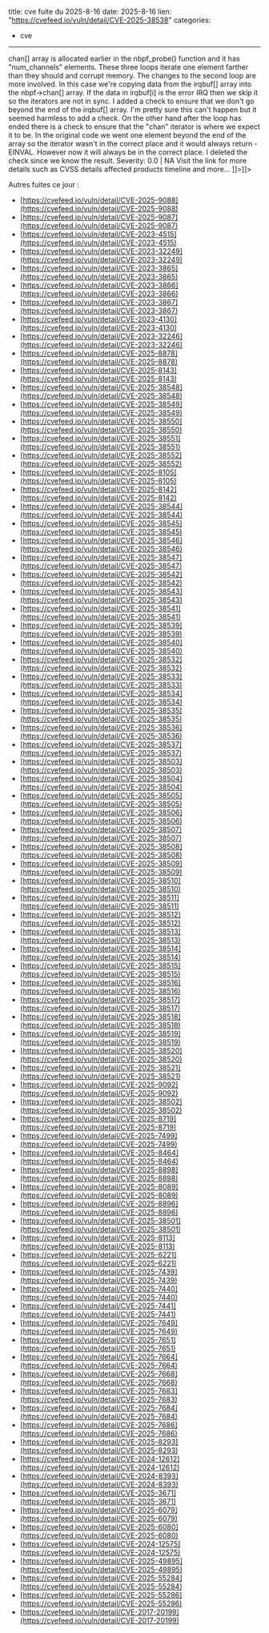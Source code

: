  
title: cve fuite du 2025-8-16
date: 2025-8-16
lien: "https://cvefeed.io/vuln/detail/CVE-2025-38538"
categories:
  - cve
---

chan[] array is allocated earlier in the nbpf_probe() function and it has "num_channels" elements. These three loops iterate one element farther than they should and corrupt memory. The changes to the second loop are more involved. In this case
we're copying data from the irqbuf[] array into the nbpf->chan[] array. If the data in irqbuf[i] is the error IRQ then we skip it
so the iterators are not in sync. I added a check to ensure that we don't go beyond the end of the irqbuf[] array. I'm pretty sure this can't happen
but it seemed harmless to add a check. On the other hand
after the loop has ended there is a check to ensure that the "chan" iterator is where we expect it to be. In the original code we went one element beyond the end of the array so the iterator wasn't in the correct place and it would always return -EINVAL. However
now it will always be in the correct place. I deleted the check since we know the result. Severity: 0.0 | NA Visit the link for more details
such as CVSS details
affected products
timeline
and more... ]]>]]>


Autres fuites ce jour :
- [https://cvefeed.io/vuln/detail/CVE-2025-9088](https://cvefeed.io/vuln/detail/CVE-2025-9088)
- [https://cvefeed.io/vuln/detail/CVE-2025-9087](https://cvefeed.io/vuln/detail/CVE-2025-9087)
- [https://cvefeed.io/vuln/detail/CVE-2023-4515](https://cvefeed.io/vuln/detail/CVE-2023-4515)
- [https://cvefeed.io/vuln/detail/CVE-2023-32249](https://cvefeed.io/vuln/detail/CVE-2023-32249)
- [https://cvefeed.io/vuln/detail/CVE-2023-3865](https://cvefeed.io/vuln/detail/CVE-2023-3865)
- [https://cvefeed.io/vuln/detail/CVE-2023-3866](https://cvefeed.io/vuln/detail/CVE-2023-3866)
- [https://cvefeed.io/vuln/detail/CVE-2023-3867](https://cvefeed.io/vuln/detail/CVE-2023-3867)
- [https://cvefeed.io/vuln/detail/CVE-2023-4130](https://cvefeed.io/vuln/detail/CVE-2023-4130)
- [https://cvefeed.io/vuln/detail/CVE-2023-32246](https://cvefeed.io/vuln/detail/CVE-2023-32246)
- [https://cvefeed.io/vuln/detail/CVE-2025-8878](https://cvefeed.io/vuln/detail/CVE-2025-8878)
- [https://cvefeed.io/vuln/detail/CVE-2025-8143](https://cvefeed.io/vuln/detail/CVE-2025-8143)
- [https://cvefeed.io/vuln/detail/CVE-2025-38548](https://cvefeed.io/vuln/detail/CVE-2025-38548)
- [https://cvefeed.io/vuln/detail/CVE-2025-38549](https://cvefeed.io/vuln/detail/CVE-2025-38549)
- [https://cvefeed.io/vuln/detail/CVE-2025-38550](https://cvefeed.io/vuln/detail/CVE-2025-38550)
- [https://cvefeed.io/vuln/detail/CVE-2025-38551](https://cvefeed.io/vuln/detail/CVE-2025-38551)
- [https://cvefeed.io/vuln/detail/CVE-2025-38552](https://cvefeed.io/vuln/detail/CVE-2025-38552)
- [https://cvefeed.io/vuln/detail/CVE-2025-8105](https://cvefeed.io/vuln/detail/CVE-2025-8105)
- [https://cvefeed.io/vuln/detail/CVE-2025-8142](https://cvefeed.io/vuln/detail/CVE-2025-8142)
- [https://cvefeed.io/vuln/detail/CVE-2025-38544](https://cvefeed.io/vuln/detail/CVE-2025-38544)
- [https://cvefeed.io/vuln/detail/CVE-2025-38545](https://cvefeed.io/vuln/detail/CVE-2025-38545)
- [https://cvefeed.io/vuln/detail/CVE-2025-38546](https://cvefeed.io/vuln/detail/CVE-2025-38546)
- [https://cvefeed.io/vuln/detail/CVE-2025-38547](https://cvefeed.io/vuln/detail/CVE-2025-38547)
- [https://cvefeed.io/vuln/detail/CVE-2025-38542](https://cvefeed.io/vuln/detail/CVE-2025-38542)
- [https://cvefeed.io/vuln/detail/CVE-2025-38543](https://cvefeed.io/vuln/detail/CVE-2025-38543)
- [https://cvefeed.io/vuln/detail/CVE-2025-38541](https://cvefeed.io/vuln/detail/CVE-2025-38541)
- [https://cvefeed.io/vuln/detail/CVE-2025-38539](https://cvefeed.io/vuln/detail/CVE-2025-38539)
- [https://cvefeed.io/vuln/detail/CVE-2025-38540](https://cvefeed.io/vuln/detail/CVE-2025-38540)
- [https://cvefeed.io/vuln/detail/CVE-2025-38532](https://cvefeed.io/vuln/detail/CVE-2025-38532)
- [https://cvefeed.io/vuln/detail/CVE-2025-38533](https://cvefeed.io/vuln/detail/CVE-2025-38533)
- [https://cvefeed.io/vuln/detail/CVE-2025-38534](https://cvefeed.io/vuln/detail/CVE-2025-38534)
- [https://cvefeed.io/vuln/detail/CVE-2025-38535](https://cvefeed.io/vuln/detail/CVE-2025-38535)
- [https://cvefeed.io/vuln/detail/CVE-2025-38536](https://cvefeed.io/vuln/detail/CVE-2025-38536)
- [https://cvefeed.io/vuln/detail/CVE-2025-38537](https://cvefeed.io/vuln/detail/CVE-2025-38537)
- [https://cvefeed.io/vuln/detail/CVE-2025-38503](https://cvefeed.io/vuln/detail/CVE-2025-38503)
- [https://cvefeed.io/vuln/detail/CVE-2025-38504](https://cvefeed.io/vuln/detail/CVE-2025-38504)
- [https://cvefeed.io/vuln/detail/CVE-2025-38505](https://cvefeed.io/vuln/detail/CVE-2025-38505)
- [https://cvefeed.io/vuln/detail/CVE-2025-38506](https://cvefeed.io/vuln/detail/CVE-2025-38506)
- [https://cvefeed.io/vuln/detail/CVE-2025-38507](https://cvefeed.io/vuln/detail/CVE-2025-38507)
- [https://cvefeed.io/vuln/detail/CVE-2025-38508](https://cvefeed.io/vuln/detail/CVE-2025-38508)
- [https://cvefeed.io/vuln/detail/CVE-2025-38509](https://cvefeed.io/vuln/detail/CVE-2025-38509)
- [https://cvefeed.io/vuln/detail/CVE-2025-38510](https://cvefeed.io/vuln/detail/CVE-2025-38510)
- [https://cvefeed.io/vuln/detail/CVE-2025-38511](https://cvefeed.io/vuln/detail/CVE-2025-38511)
- [https://cvefeed.io/vuln/detail/CVE-2025-38512](https://cvefeed.io/vuln/detail/CVE-2025-38512)
- [https://cvefeed.io/vuln/detail/CVE-2025-38513](https://cvefeed.io/vuln/detail/CVE-2025-38513)
- [https://cvefeed.io/vuln/detail/CVE-2025-38514](https://cvefeed.io/vuln/detail/CVE-2025-38514)
- [https://cvefeed.io/vuln/detail/CVE-2025-38515](https://cvefeed.io/vuln/detail/CVE-2025-38515)
- [https://cvefeed.io/vuln/detail/CVE-2025-38516](https://cvefeed.io/vuln/detail/CVE-2025-38516)
- [https://cvefeed.io/vuln/detail/CVE-2025-38517](https://cvefeed.io/vuln/detail/CVE-2025-38517)
- [https://cvefeed.io/vuln/detail/CVE-2025-38518](https://cvefeed.io/vuln/detail/CVE-2025-38518)
- [https://cvefeed.io/vuln/detail/CVE-2025-38519](https://cvefeed.io/vuln/detail/CVE-2025-38519)
- [https://cvefeed.io/vuln/detail/CVE-2025-38520](https://cvefeed.io/vuln/detail/CVE-2025-38520)
- [https://cvefeed.io/vuln/detail/CVE-2025-38521](https://cvefeed.io/vuln/detail/CVE-2025-38521)
- [https://cvefeed.io/vuln/detail/CVE-2025-9092](https://cvefeed.io/vuln/detail/CVE-2025-9092)
- [https://cvefeed.io/vuln/detail/CVE-2025-38502](https://cvefeed.io/vuln/detail/CVE-2025-38502)
- [https://cvefeed.io/vuln/detail/CVE-2025-8719](https://cvefeed.io/vuln/detail/CVE-2025-8719)
- [https://cvefeed.io/vuln/detail/CVE-2025-7499](https://cvefeed.io/vuln/detail/CVE-2025-7499)
- [https://cvefeed.io/vuln/detail/CVE-2025-8464](https://cvefeed.io/vuln/detail/CVE-2025-8464)
- [https://cvefeed.io/vuln/detail/CVE-2025-8898](https://cvefeed.io/vuln/detail/CVE-2025-8898)
- [https://cvefeed.io/vuln/detail/CVE-2025-8089](https://cvefeed.io/vuln/detail/CVE-2025-8089)
- [https://cvefeed.io/vuln/detail/CVE-2025-8896](https://cvefeed.io/vuln/detail/CVE-2025-8896)
- [https://cvefeed.io/vuln/detail/CVE-2025-38501](https://cvefeed.io/vuln/detail/CVE-2025-38501)
- [https://cvefeed.io/vuln/detail/CVE-2025-8113](https://cvefeed.io/vuln/detail/CVE-2025-8113)
- [https://cvefeed.io/vuln/detail/CVE-2025-6221](https://cvefeed.io/vuln/detail/CVE-2025-6221)
- [https://cvefeed.io/vuln/detail/CVE-2025-7439](https://cvefeed.io/vuln/detail/CVE-2025-7439)
- [https://cvefeed.io/vuln/detail/CVE-2025-7440](https://cvefeed.io/vuln/detail/CVE-2025-7440)
- [https://cvefeed.io/vuln/detail/CVE-2025-7441](https://cvefeed.io/vuln/detail/CVE-2025-7441)
- [https://cvefeed.io/vuln/detail/CVE-2025-7649](https://cvefeed.io/vuln/detail/CVE-2025-7649)
- [https://cvefeed.io/vuln/detail/CVE-2025-7651](https://cvefeed.io/vuln/detail/CVE-2025-7651)
- [https://cvefeed.io/vuln/detail/CVE-2025-7664](https://cvefeed.io/vuln/detail/CVE-2025-7664)
- [https://cvefeed.io/vuln/detail/CVE-2025-7668](https://cvefeed.io/vuln/detail/CVE-2025-7668)
- [https://cvefeed.io/vuln/detail/CVE-2025-7683](https://cvefeed.io/vuln/detail/CVE-2025-7683)
- [https://cvefeed.io/vuln/detail/CVE-2025-7684](https://cvefeed.io/vuln/detail/CVE-2025-7684)
- [https://cvefeed.io/vuln/detail/CVE-2025-7686](https://cvefeed.io/vuln/detail/CVE-2025-7686)
- [https://cvefeed.io/vuln/detail/CVE-2025-8293](https://cvefeed.io/vuln/detail/CVE-2025-8293)
- [https://cvefeed.io/vuln/detail/CVE-2024-12612](https://cvefeed.io/vuln/detail/CVE-2024-12612)
- [https://cvefeed.io/vuln/detail/CVE-2024-8393](https://cvefeed.io/vuln/detail/CVE-2024-8393)
- [https://cvefeed.io/vuln/detail/CVE-2025-3671](https://cvefeed.io/vuln/detail/CVE-2025-3671)
- [https://cvefeed.io/vuln/detail/CVE-2025-6079](https://cvefeed.io/vuln/detail/CVE-2025-6079)
- [https://cvefeed.io/vuln/detail/CVE-2025-6080](https://cvefeed.io/vuln/detail/CVE-2025-6080)
- [https://cvefeed.io/vuln/detail/CVE-2024-12575](https://cvefeed.io/vuln/detail/CVE-2024-12575)
- [https://cvefeed.io/vuln/detail/CVE-2025-49895](https://cvefeed.io/vuln/detail/CVE-2025-49895)
- [https://cvefeed.io/vuln/detail/CVE-2025-55284](https://cvefeed.io/vuln/detail/CVE-2025-55284)
- [https://cvefeed.io/vuln/detail/CVE-2025-55286](https://cvefeed.io/vuln/detail/CVE-2025-55286)
- [https://cvefeed.io/vuln/detail/CVE-2017-20199](https://cvefeed.io/vuln/detail/CVE-2017-20199)
